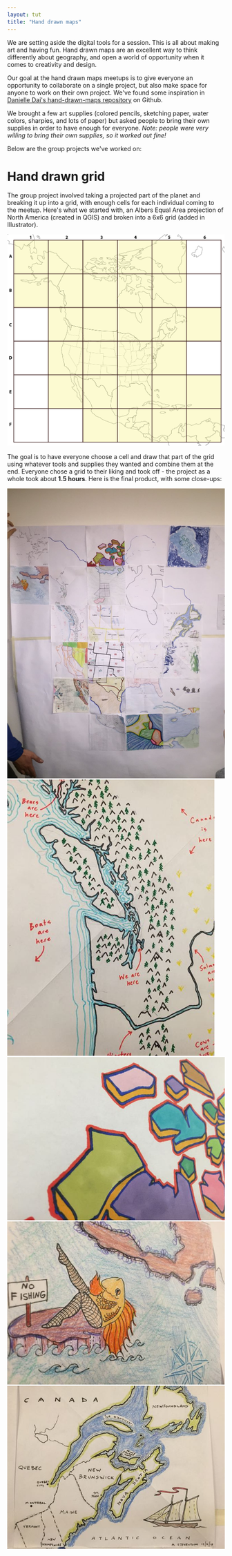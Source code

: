 ```yaml
---
layout: tut
title: "Hand drawn maps"
---
```


We are setting aside the digital tools for a session. This is all about making art and having fun. Hand drawn maps are an excellent way to think differently about geography, and open a world of opportunity when it comes to creativity and design.

Our goal at the hand drawn maps meetups is to give everyone an opportunity to collaborate on a single project, but also make space for anyone to work on their own project. We've found some inspiration in [Danielle Dai's hand-drawn-maps repository](https://github.com/ddai/hand-drawn-maps) on Github.

We brought a few art supplies (colored pencils, sketching paper, water colors, sharpies, and lots of paper) but asked people to bring their own supplies in order to have enough for everyone. *Note: people were very willing to bring their own supplies, so it worked out fine!*

Below are the group projects we've worked on:

# Hand drawn grid

The group project involved taking a projected part of the planet and breaking it up into a grid, with enough cells for each individual coming to the meetup. Here's what we started with, an Albers Equal Area projection of North America (created in QGIS) and broken into a 6x6 grid (added in Illustrator).

![hand drawn grid](/img/tut_handdrawn_grid.png)

The goal is to have everyone choose a cell and draw that part of the grid using whatever tools and supplies they wanted and combine them at the end. Everyone chose a grid to their liking and took off - the project as a whole took about **1.5 hours**. Here is the final product, with some close-ups:

![hand drawn grid](/img/tut_handdrawn_gridfinal.jpg)
![](/img/tut_handdrawn_IMG_1394.jpg)
![](/img/tut_handdrawn_IMG_1395.jpg)
![](/img/tut_handdrawn_IMG_1393.jpg)
![](/img/tut_handdrawn_IMG_1397.jpg)


